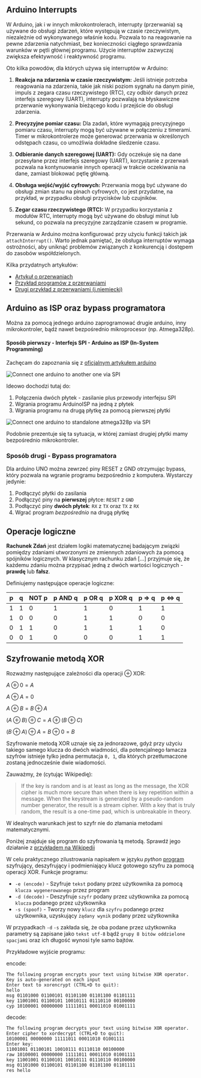 ## Arduino Interrupts

W Arduino, jak i w innych mikrokontrolerach, interrupty (przerwania) są używane do obsługi zdarzeń, które występują w czasie rzeczywistym, niezależnie od wykonywanego właśnie kodu. Pozwala to na reagowanie na pewne zdarzenia natychmiast, bez konieczności ciągłego sprawdzania warunków w pętli głównej programu. Użycie interruptów zazwyczaj zwiększa efektywność i reaktywność programu.

Oto kilka powodów, dla których używa się interruptów w Arduino:

1. **Reakcja na zdarzenia w czasie rzeczywistym:** Jeśli istnieje potrzeba reagowania na zdarzenia, takie jak niski poziom sygnału na danym pinie, impuls z zegara czasu rzeczywistego (RTC), czy odbiór danych przez interfejs szeregowy (UART), interrupty pozwalają na błyskawiczne przerwanie wykonywania bieżącego kodu i przejście do obsługi zdarzenia.

2. **Precyzyjne pomiar czasu:** Dla zadań, które wymagają precyzyjnego pomiaru czasu, interrupty mogą być używane w połączeniu z timerami. Timer w mikrokontrolerze może generować przerwania w określonych odstępach czasu, co umożliwia dokładne śledzenie czasu.

3. **Odbieranie danych szeregowej (UART):** Gdy oczekuje się na dane przesyłane przez interfejs szeregowy (UART), korzystanie z przerwań pozwala na kontynuowanie innych operacji w trakcie oczekiwania na dane, zamiast blokować pętlę główną.

4. **Obsługa wejść/wyjść cyfrowych:** Przerwania mogą być używane do obsługi zmian stanu na pinach cyfrowych, co jest przydatne, na przykład, w przypadku obsługi przycisków lub czujników.

5. **Zegar czasu rzeczywistego (RTC):** W przypadku korzystania z modułów RTC, interrupty mogą być używane do obsługi minut lub sekund, co pozwala na precyzyjne zarządzanie czasem w programie.

Przerwania w Arduino można konfigurować przy użyciu funkcji takich jak `attachInterrupt()`. Warto jednak pamiętać, że obsługa interruptów wymaga ostrożności, aby uniknąć problemów związanych z konkurencją i dostępem do zasobów współdzielonych.

Kilka przydatnych artykułów:
- [Artykuł o przerwaniach](https://www.arduino.cc/reference/en/language/functions/external-interrupts/attachinterrupt/)
- [Przykład programów z przerwaniami](https://www.arduino.cc/en/Tutorial/BuiltInExamples/Interrupts)
- [Drugi przykład z przerwaniami (j.niemiecki)](https://www.mikrocontroller.net/articles/Verwendung_von_Interrupts_mit_Arduino)

## Arduino as ISP oraz bypass programatora

Można za pomocą jednego arduino zaprogramować drugie arduino, inny mikrokontroler, bądź nawet bezpośrednio mikroprocesor (np. Atmega328p).

#### Sposób pierwszy - Interfejs SPI - Arduino as ISP (In-System Programming)

Zachęcam do zapoznania się z [oficjalnym artykułem arduino](https://docs.arduino.cc/built-in-examples/arduino-isp/ArduinoISP)

![Connect one arduino to another one via SPI](7_image1.png)

Ideowo dochodzi tutaj do:
1. Połączenia dwóch płytek - zasilanie plus przewody interfejsu SPI
2. Wgrania programu ArduinoISP na jedną z płytek
3. Wgrania programu na drugą płytkę za pomocą pierwszej płytki

![Connect one arduino to standalone atmega328p via SPI](7_image2.png)

Podobnie prezentuje się ta sytuacja, w której zamiast drugiej płytki mamy bezpośrednio mikrokontroler.

### Sposób drugi - Bypass programatora

Dla arduino UNO można zewrzeć piny RESET z GND otrzymując bypass, który pozwala na wgranie programu bezpośrednio z komputera.
Wystarczy jedynie:
1. Podłączyć płytki do zasilania
2. Podłączyć piny na **pierwszej** płytce: `RESET` z `GND`
3. Podłączyć piny **dwóch płytek**: `RX` z `TX` oraz `TX` z `RX`
4. Wgrać program *bezpośrednio* na drugą płytkę

## Operacje logiczne

**Rachunek Zdań** jest działem logiki matematycznej badającym związki pomiędzy
zdaniami utworzonymi ze zmiennych zdaniowych ża pomocą spójników logicznych.
W klasycznym rachunku zdań [...] przyjmuje się, że każdemu zdaniu można przypisać
jedną z dwóch wartości logicznych - **prawdę** lub **fałsz**.

Definiujemy następujące operacje logiczne:

|  p  |  q  | NOT p | p AND q | p OR q | p XOR q | p => q | p <=> q |
| --- | --- | ----- | ------- | ------ | ------- | ------ | ------- |
|  1  |  1  |   0   |    1    |   1    |    0    |   1    |    1    |
|  1  |  0  |   0   |    0    |   1    |    1    |   0    |    0    |
|  0  |  1  |   1   |    0    |   1    |    1    |   1    |    0    |
|  0  |  0  |   1   |    0    |   0    |    0    |   1    |    1    |

## Szyfrowanie metodą XOR

Rozważmy następujące zależności dla operacji $\oplus$ XOR:

$A \oplus 0 = A$

$A \oplus A = 0$

$A \oplus B = B \oplus A$

$(A \oplus B) \oplus C = A \oplus (B \oplus C)$

$(B \oplus A) \oplus A = B \oplus 0 = B$

Szyfrowanie metodą XOR uznaje się za jednorazowe, gdyż przy użyciu takiego samego klucza do dwóch wiadmości, dla potencjalnego łamacza szyfrów istnieje tylko jedna permutacja `0, 1`, dla których przetłumaczone zostaną jednocześnie dwie wiadomości.

Zauważmy, że (cytując Wikipedię):

> If the key is random and is at least as long as the message, the XOR cipher is much more secure than when there is key repetition within a message. When the keystream is generated by a pseudo-random number generator, the result is a stream cipher. With a key that is truly random, the result is a one-time pad, which is unbreakable in theory. 

W idealnych warunkach jest to szyfr nie do złamania metodami matematycznymi.

Poniżej znajduje się program do szyfrowania tą metodą. Sprawdź jego działanie z [przykładem na Wikipedii](https://en.wikipedia.org/wiki/XOR_cipher)

W celu praktycznego zilustrowania napisałem w języku *python* [program](./7_20.11.2023notes.md-xorcipher.py) szyfrujący, deszyfrujący i podmieniający klucz gotowego szyfru za pomocą operacji XOR.
Funkcje programu:
- `-e (encode)` - Szyfruje `tekst` podany przez użytkownika za pomocą `klucza wygenerowanego` przez program
- `-d (decode)` - Deszyfruje `szyfr` podany przez użytkownika za pomocą `klucza` podanego przez użytkownika
- `-s (spoof)` - Tworzy nowy `klucz` dla `szyfru` podanego przez użytkownika, uzyskujący `żądany wynik` podany przez użytkownika

W przypadkach `-d` `-s` zakłada się, że oba podane przez użytkownika parametry są zapisane jako `tekst utf-8` bądź `grupy 8 bitów oddzielone spacjami` oraz ich długość wynosi tyle samo bajtów.


Przykładowe wyjście programu:

encode:
```
The following program encrypts your text using bitwise XOR operator.
Key is auto-generated on each input
Enter text to xorencrypt (CTRL+D to quit):
hello
msg 01101000 01100101 01101100 01101100 01101111
key 11001001 01100101 10010111 01110110 00100000
cyp 10100001 00000000 11111011 00011010 01001111
```

decode:
```
The following program decrypts your text using bitwise XOR operator.
Enter cipher to xordecrypt (CTRL+D to quit):
10100001 00000000 11111011 00011010 01001111
Enter key:
11001001 01100101 10010111 01110110 00100000
raw 10100001 00000000 11111011 00011010 01001111
key 11001001 01100101 10010111 01110110 00100000
msg 01101000 01100101 01101100 01101100 01101111
res hello
```